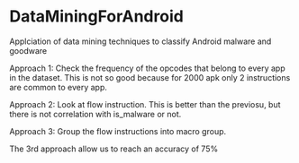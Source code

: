 # DataMiningForAndroid

Applciation of data mining techniques to classify Android malware and goodware

Approach 1: Check the frequency of the opcodes that belong to every app in the dataset.
            This is not so good because for 2000 apk only 2 instructions are common
            to every app.

Approach 2: Look at flow instruction. This is better than the previosu, but there is not
            correlation with is_malware or not.

Approach 3: Group the flow instructions into macro group.

The 3rd approach allow us to reach an accuracy of 75%


